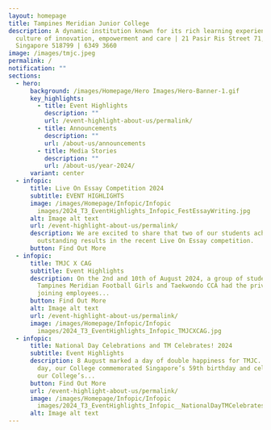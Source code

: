 ```yaml
---
layout: homepage
title: Tampines Meridian Junior College
description: A dynamic institution known for its rich learning experiences in a
  culture of innovation, empowerment and care | 21 Pasir Ris Street 71,
  Singapore 518799 | 6349 3660
image: /images/tmjc.jpeg
permalink: /
notification: ""
sections:
  - hero:
      background: /images/Homepage/Hero Images/Hero-Banner-1.gif
      key_highlights:
        - title: Event Highlights
          description: ""
          url: /event-highlight-about-us/permalink/
        - title: Announcements
          description: ""
          url: /about-us/announcements
        - title: Media Stories
          description: ""
          url: /about-us/year-2024/
      variant: center
  - infopic:
      title: Live On Essay Competition 2024
      subtitle: EVENT HIGHLIGHTS
      image: /images/Homepage/Infopic/Infopic
        images/2024_T3_EventHighlights_Infopic_FestEssayWriting.jpg
      alt: Image alt text
      url: /event-highlight-about-us/permalink/
      description: We are excited to share that two of our students achieved
        outstanding results in the recent Live On Essay competition.
      button: Find Out More
  - infopic:
      title: TMJC X CAG
      subtitle: Event Highlights
      description: On the 2nd and 10th of August 2024, a group of students from
        Tampines Meridian Football Girls and Taekwondo CCA had the privilege of
        joining employees...
      button: Find Out More
      alt: Image alt text
      url: /event-highlight-about-us/permalink/
      image: /images/Homepage/Infopic/Infopic
        images/2024_T3_EventHighlights_Infopic_TMJCXCAG.jpg
  - infopic:
      title: National Day Celebrations and TM Celebrates! 2024
      subtitle: Event Highlights
      description: 8 August marked a day of double happiness for TMJC. On this special
        day, our College commemorated Singapore’s 59th birthday and celebrated
        our College’s...
      button: Find Out More
      url: /event-highlight-about-us/permalink/
      image: /images/Homepage/Infopic/Infopic
        images/2024_T3_EventHighlights_Infopic__NationalDayTMCelebrates.jpg
      alt: Image alt text
---
```

